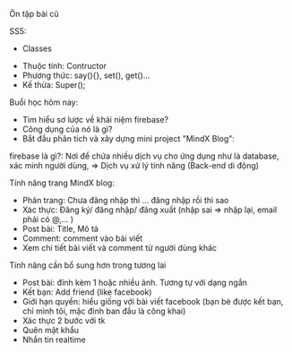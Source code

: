 Ôn tập bài cũ

SS5:

- Classes

* Thuộc tính: Contructor
* Phương thức: say(){}, set(), get()...
* Kế thừa: Super();

Buổi học hôm nay:

- Tìm hiểu sơ lược về khái niệm firebase?
- Công dụng của nó là gì?
- Bắt đầu phân tích và xây dựng mini project "MindX Blog":

firebase là gì?: Nơi để chứa nhiều dịch vụ cho ứng dụng như là database, xác minh người dùng, => Dịch vụ xử lý tính năng (Back-end di động)

Tính năng trang MindX blog:

- Phân trang: Chưa đăng nhập thì ... đăng nhập rồi thì sao
- Xác thực: Đăng ký/ đăng nhập/ đăng xuất (nhập sai => nhập lại, email phải có @,... )
- Post bài: Title, Mô tả
- Comment: comment vào bài viết
- Xem chi tiết bài viết và comment từ người dùng khác

Tính năng cần bổ sung hơn trong tương lai

- Post bài: đính kèm 1 hoặc nhiều ảnh. Tương tự với dạng ngắn
- Kết bạn: Add friend (like facebook)
- Giới hạn quyền: hiểu giống với bài viết facebook (bạn bè được kết bạn, chỉ mình tôi, mặc đình ban đầu là công khai)
- Xác thực 2 bước với tk
- Quên mật khẩu
- Nhắn tin realtime
